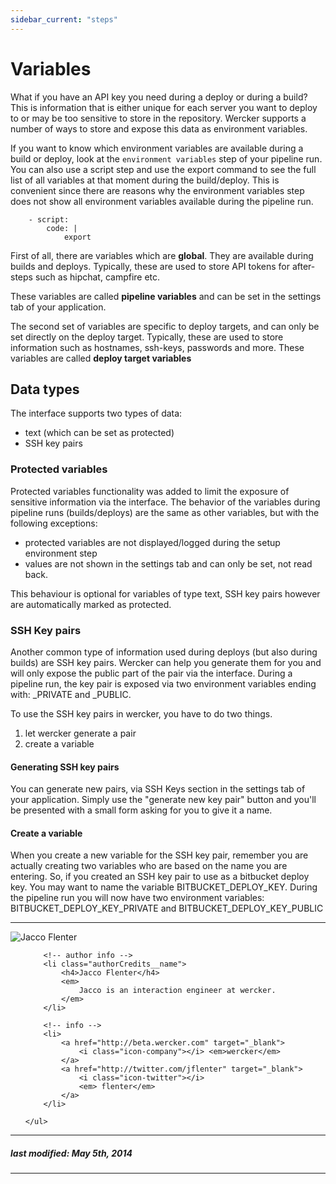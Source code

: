```yaml
---
sidebar_current: "steps"
---
```


# Variables

What if you have an API key you need during a deploy or during a build? This is
information that is either unique for each server you want to deploy to
or may be too sensitive to store in the repository. Wercker supports a number
of ways to store and expose this data as environment variables.

If you want to know which environment variables are available during a build
or deploy, look at the `environment variables` step of your pipeline run.
You can also use a script step and use the export command to see the full list
of all variables at that moment during the build/deploy. This is convenient
since there are reasons why the environment variables step does not show all
environment variables available during the pipeline run.

```
    - script:
        code: |
            export
```

First of all, there are variables which are __global__. They are available
during builds and deploys. Typically, these are used to store API tokens for
after-steps such as hipchat, campfire etc.

These variables are called __pipeline variables__ and can be set in the settings
tab of your application.

The second set of variables are specific to deploy targets, and can only be set
directly on the deploy target. Typically, these are used to store information
such as hostnames, ssh-keys, passwords and more. These variables are called
__deploy target variables__


## Data types
The interface supports two types of data:

* text (which can be set as protected)
* SSH key pairs


### Protected variables

Protected variables functionality was added to limit the exposure of sensitive
information via the interface. The behavior of the variables during pipeline
runs (builds/deploys) are the same as other variables, but with the following
exceptions:

* protected variables are not displayed/logged during the setup environment step
* values are not shown in the settings tab and can only be set, not read back.

This behaviour is optional for variables of type text, SSH key pairs however
are automatically marked as protected.


### SSH Key pairs

Another common type of information used during deploys (but also during builds)
are SSH key pairs. Wercker can help you generate them for you and will only
expose the public part of the pair via the interface. During a pipeline run,
the key pair is exposed via two environment variables ending with: _PRIVATE
and _PUBLIC.

To use the SSH key pairs in wercker, you have to do two things.

1. let wercker generate a pair
2. create a variable


#### Generating SSH key pairs

You can generate new pairs, via SSH Keys section in the settings tab of your
application. Simply use the "generate new key pair" button and you'll be
presented with a small form asking for you to give it a name.

#### Create a variable

When you create a new variable for the SSH key pair, remember you are actually
creating two variables who are based on the name you are entering. So, if you
created an SSH key pair to use as a bitbucket deploy key. You may want to name
the variable BITBUCKET_DEPLOY_KEY. During the pipeline run you will now have
two environment variables: BITBUCKET_DEPLOY_KEY_PRIVATE and
BITBUCKET_DEPLOY_KEY_PUBLIC

-------

<div class="authorCredits">
    <span class="profile-picture">
        <img src="https://secure.gravatar.com/avatar/7d9ef3d3f6911e6e4f9c51f6d99c48f8?d=identicon&s=192" alt="Jacco Flenter"/>
    </span>
    <ul class="authorCredits">

        <!-- author info -->
        <li class="authorCredits__name">
            <h4>Jacco Flenter</h4>
            <em>
                Jacco is an interaction engineer at wercker.
            </em>
        </li>

        <!-- info -->
        <li>
            <a href="http://beta.wercker.com" target="_blank">
                <i class="icon-company"></i> <em>wercker</em>
            </a>
            <a href="http://twitter.com/jflenter" target="_blank">
                <i class="icon-twitter"></i>
                <em> flenter</em>
            </a>
        </li>

    </ul>
</div>

-------
##### last modified: May 5th, 2014
-------
